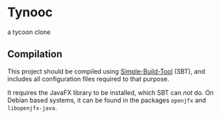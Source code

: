 # Tynooc
a tycoon clone

## Compilation
This project should be compiled using [Simple-Build-Tool](https://www.scala-sbt.org/) (SBT),
and includes all configuration files required to that purpose.

It requires the JavaFX library to be installed, which SBT can *not* do.
On Debian based systems, it can be found in the packages `openjfx` and `libopenjfx-java`.
